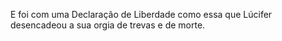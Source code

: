 ﻿E foi com uma Declaração de Liberdade como essa que Lúcifer desencadeou a sua orgia de trevas e de morte.